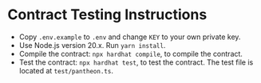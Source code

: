 # Contract Testing Instructions
- Copy `.env.example` to `.env` and change `KEY` to your own private key.
- Use Node.js version 20.x. Run `yarn install`.
- Compile the contract: `npx hardhat compile`, to compile the contract.
- Test the contract: `npx hardhat test`, to test the contract. The test file is located at `test/pantheon.ts`.